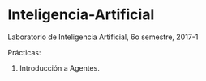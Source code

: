 # Inteligencia-Artificial
Laboratorio de Inteligencia Artificial, 6o semestre, 2017-1

Prácticas:

1. Introducción a Agentes.
